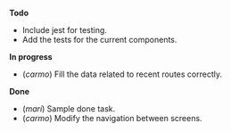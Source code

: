 **Todo**
- Include jest for testing.
- Add the tests for the current components.

**In progress**
- (*carmo*) Fill the data related to recent routes correctly.

**Done**
- (*mari*) Sample done task.
- (*carmo*) Modify the navigation between screens.

